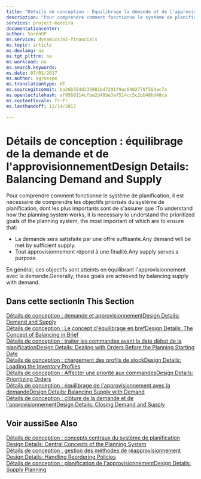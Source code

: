 ```yaml
---
title: "Détails de conception - Équilibrage la demande et de l'approvisionnement | Microsoft Docs"
description: "Pour comprendre comment fonctionne le système de planification, il est nécessaire de comprendre les objectifs priorisés du système de planification, dont les plus importants sont de s'assurer que toute demande est satisfaite par suffisamment d'approvisionnement et n'importe quel approvisionnement atteint un but."
services: project-madeira
documentationcenter: 
author: SorenGP
ms.service: dynamics365-financials
ms.topic: article
ms.devlang: na
ms.tgt_pltfrm: na
ms.workload: na
ms.search.keywords: 
ms.date: 07/01/2017
ms.author: sgroespe
ms.translationtype: HT
ms.sourcegitcommit: ba26b354d235981bd7291f9ac6402779f554ac7a
ms.openlocfilehash: af9569114cfbe2d48be3a7514cc5c2bb48bd48ca
ms.contentlocale: fr-fr
ms.lasthandoff: 12/14/2017

---
```

# <a name="design-details-balancing-demand-and-supply"></a><span data-ttu-id="7363a-103">Détails de conception : équilibrage de la demande et de l'approvisionnement</span><span class="sxs-lookup"><span data-stu-id="7363a-103">Design Details: Balancing Demand and Supply</span></span>
<span data-ttu-id="7363a-104">Pour comprendre comment fonctionne le système de planification, il est nécessaire de comprendre les objectifs priorisés du système de planification, dont les plus importants sont de s'assurer que :</span><span class="sxs-lookup"><span data-stu-id="7363a-104">To understand how the planning system works, it is necessary to understand the prioritized goals of the planning system, the most important of which are to ensure that:</span></span>  

- <span data-ttu-id="7363a-105">La demande sera satisfaite par une offre suffisante.</span><span class="sxs-lookup"><span data-stu-id="7363a-105">Any demand will be met by sufficient supply.</span></span>  
- <span data-ttu-id="7363a-106">Tout approvisionnement répond à une finalité.</span><span class="sxs-lookup"><span data-stu-id="7363a-106">Any supply serves a purpose.</span></span>  

 <span data-ttu-id="7363a-107">En général, ces objectifs sont atteints en équilibrant l'approvisionnement avec la demande.</span><span class="sxs-lookup"><span data-stu-id="7363a-107">Generally, these goals are achieved by balancing supply with demand.</span></span>  

## <a name="in-this-section"></a><span data-ttu-id="7363a-108">Dans cette section</span><span class="sxs-lookup"><span data-stu-id="7363a-108">In This Section</span></span>  
[<span data-ttu-id="7363a-109">Détails de conception : demande et approvisionnement</span><span class="sxs-lookup"><span data-stu-id="7363a-109">Design Details: Demand and Supply</span></span>](design-details-demand-and-supply.md)  
[<span data-ttu-id="7363a-110">Détails de conception : Le concept d'équilibrage en bref</span><span class="sxs-lookup"><span data-stu-id="7363a-110">Design Details: The Concept of Balancing in Brief</span></span>](design-details-the-concept-of-balancing-in-brief.md)  
[<span data-ttu-id="7363a-111">Détails de conception : traiter les commandes avant la date début de la planification</span><span class="sxs-lookup"><span data-stu-id="7363a-111">Design Details: Dealing with Orders Before the Planning Starting Date</span></span>](design-details-dealing-with-orders-before-the-planning-starting-date.md)  
[<span data-ttu-id="7363a-112">Détails de conception : chargement des profils de stock</span><span class="sxs-lookup"><span data-stu-id="7363a-112">Design Details: Loading the Inventory Profiles</span></span>](design-details-loading-the-inventory-profiles.md)  
[<span data-ttu-id="7363a-113">Détails de conception : Affecter une priorité aux commandes</span><span class="sxs-lookup"><span data-stu-id="7363a-113">Design Details: Prioritizing Orders</span></span>](design-details-prioritizing-orders.md)  
[<span data-ttu-id="7363a-114">Détails de conception : équilibrage de l'approvisionnement avec la demande</span><span class="sxs-lookup"><span data-stu-id="7363a-114">Design Details: Balancing Supply with Demand</span></span>](design-details-balancing-supply-with-demand.md)  
[<span data-ttu-id="7363a-115">Détails de conception : clôture de la demande et de l'approvisionnement</span><span class="sxs-lookup"><span data-stu-id="7363a-115">Design Details: Closing Demand and Supply</span></span>](design-details-closing-demand-and-supply.md)  

## <a name="see-also"></a><span data-ttu-id="7363a-116">Voir aussi</span><span class="sxs-lookup"><span data-stu-id="7363a-116">See Also</span></span>  
 <span data-ttu-id="7363a-117">[Détails de conception : concepts centraux du système de planification](design-details-central-concepts-of-the-planning-system.md) </span><span class="sxs-lookup"><span data-stu-id="7363a-117">[Design Details: Central Concepts of the Planning System](design-details-central-concepts-of-the-planning-system.md) </span></span>  
 <span data-ttu-id="7363a-118">[Détails de conception : gestion des méthodes de réapprovisionnement](design-details-handling-reordering-policies.md) </span><span class="sxs-lookup"><span data-stu-id="7363a-118">[Design Details: Handling Reordering Policies](design-details-handling-reordering-policies.md) </span></span>  
 [<span data-ttu-id="7363a-119">Détails de conception : planification de l'approvisionnement</span><span class="sxs-lookup"><span data-stu-id="7363a-119">Design Details: Supply Planning</span></span>](design-details-supply-planning.md)

